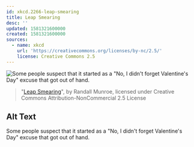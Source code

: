 ```yaml
---
id: xkcd.2266-leap-smearing
title: Leap Smearing
desc: ''
updated: 1581321600000
created: 1581321600000
sources:
  - name: xkcd
    url: 'https://creativecommons.org/licenses/by-nc/2.5/'
    license: Creative Commons 2.5
---
```

![Some people suspect that it started as a "No, I didn't forget Valentine's Day" excuse that got out of hand.](https://imgs.xkcd.com/comics/leap_smearing.png)
> "[Leap Smearing](https://xkcd.com/2266/)", by Randall Munroe, licensed under Creative Commons Attribution-NonCommercial 2.5 License

## Alt Text
Some people suspect that it started as a "No, I didn't forget Valentine's Day" excuse that got out of hand.
